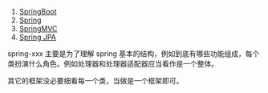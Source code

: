 1. [SpringBoot](Spring/SpringBoot)
2. [Spring](SSM/Spring)
3. [SpringMVC](SSM/SpringMVC)
4. [Spring JPA](Spring/SpringJPA)



spring-xxx 主要是为了理解 spring 基本的结构，例如到底有哪些功能组成，每个类扮演什么角色。例如处理器和处理器适配器应当看作是一个整体。

其它的框架没必要细看每一个类，当做是一个框架即可。




